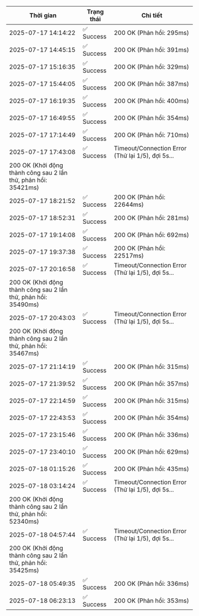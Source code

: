 | Thời gian | Trạng thái | Chi tiết |
|---|---|---|
| 2025-07-17 14:14:22 | ✅ Success | 200 OK (Phản hồi: 295ms) |
| 2025-07-17 14:45:15 | ✅ Success | 200 OK (Phản hồi: 391ms) |
| 2025-07-17 15:16:35 | ✅ Success | 200 OK (Phản hồi: 329ms) |
| 2025-07-17 15:44:05 | ✅ Success | 200 OK (Phản hồi: 387ms) |
| 2025-07-17 16:19:35 | ✅ Success | 200 OK (Phản hồi: 400ms) |
| 2025-07-17 16:49:55 | ✅ Success | 200 OK (Phản hồi: 354ms) |
| 2025-07-17 17:14:49 | ✅ Success | 200 OK (Phản hồi: 710ms) |
| 2025-07-17 17:43:08 | ✅ Success | Timeout/Connection Error (Thử lại 1/5), đợi 5s...
200 OK (Khởi động thành công sau 2 lần thử, phản hồi: 35421ms) |
| 2025-07-17 18:21:52 | ✅ Success | 200 OK (Phản hồi: 22644ms) |
| 2025-07-17 18:52:31 | ✅ Success | 200 OK (Phản hồi: 281ms) |
| 2025-07-17 19:14:08 | ✅ Success | 200 OK (Phản hồi: 692ms) |
| 2025-07-17 19:37:38 | ✅ Success | 200 OK (Phản hồi: 22517ms) |
| 2025-07-17 20:16:58 | ✅ Success | Timeout/Connection Error (Thử lại 1/5), đợi 5s...
200 OK (Khởi động thành công sau 2 lần thử, phản hồi: 35490ms) |
| 2025-07-17 20:43:03 | ✅ Success | Timeout/Connection Error (Thử lại 1/5), đợi 5s...
200 OK (Khởi động thành công sau 2 lần thử, phản hồi: 35467ms) |
| 2025-07-17 21:14:19 | ✅ Success | 200 OK (Phản hồi: 315ms) |
| 2025-07-17 21:39:52 | ✅ Success | 200 OK (Phản hồi: 357ms) |
| 2025-07-17 22:14:59 | ✅ Success | 200 OK (Phản hồi: 315ms) |
| 2025-07-17 22:43:53 | ✅ Success | 200 OK (Phản hồi: 354ms) |
| 2025-07-17 23:15:46 | ✅ Success | 200 OK (Phản hồi: 336ms) |
| 2025-07-17 23:40:10 | ✅ Success | 200 OK (Phản hồi: 629ms) |
| 2025-07-18 01:15:26 | ✅ Success | 200 OK (Phản hồi: 435ms) |
| 2025-07-18 03:14:24 | ✅ Success | Timeout/Connection Error (Thử lại 1/5), đợi 5s...
200 OK (Khởi động thành công sau 2 lần thử, phản hồi: 52340ms) |
| 2025-07-18 04:57:44 | ✅ Success | Timeout/Connection Error (Thử lại 1/5), đợi 5s...
200 OK (Khởi động thành công sau 2 lần thử, phản hồi: 35425ms) |
| 2025-07-18 05:49:35 | ✅ Success | 200 OK (Phản hồi: 336ms) |
| 2025-07-18 06:23:13 | ✅ Success | 200 OK (Phản hồi: 353ms) |
